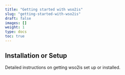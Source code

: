 ```yaml
---
title: "Getting started with wso2is"
slug: "getting-started-with-wso2is"
draft: false
images: []
weight: 1
type: docs
toc: true
---
```


## Installation or Setup
Detailed instructions on getting wso2is set up or installed.

